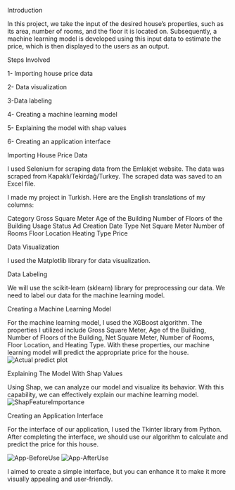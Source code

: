 Introduction

In this project, we take the input of the desired house’s properties, such as its area, number of rooms, and the floor it is located on. Subsequently, a machine learning model is developed using this input data to estimate the price, which is then displayed to the users as an output.

Steps Involved

1- Importing house price data

2- Data visualization

3-Data labeling

4- Creating a machine learning model

5- Explaining the model with shap values

6- Creating an application interface

Importing House Price Data

I used Selenium for scraping data from the Emlakjet website. The data was scraped from Kapaklı/Tekirdağ/Turkey. The scraped data was saved to an Excel file.

I made my project in Turkish. Here are the English translations of my columns:

Category
Gross Square Meter
Age of the Building
Number of Floors of the Building
Usage Status
Ad Creation Date
Type
Net Square Meter
Number of Rooms
Floor Location
Heating Type
Price

Data Visualization

I used the Matplotlib library for data visualization. 

Data Labeling

We will use the scikit-learn (sklearn) library for preprocessing our data. We need to label our data for the machine learning model.

Creating a Machine Learning Model

For the machine learning model, I used the XGBoost algorithm. The properties I utilized include Gross Square Meter, Age of the Building, Number of Floors of the Building, Net Square Meter, Number of Rooms, Floor Location, and Heating Type. With these properties, our machine learning model will predict the appropriate price for the house.
![Actual predict plot](https://github.com/ahmetbykclk/house_price_prediction/assets/64368104/96e7a779-4b4e-45b0-bac0-e29e89b76a2b)

Explaining The Model With Shap Values

Using Shap, we can analyze our model and visualize its behavior. With this capability, we can effectively explain our machine learning model.
![ShapFeatureImportance](https://github.com/ahmetbykclk/house_price_prediction/assets/64368104/baf4c7d7-a3c6-4b65-9a4c-90ca329782c6)

Creating an Application Interface

For the interface of our application, I used the Tkinter library from Python. After completing the interface, we should use our algorithm to calculate and predict the price for this house.

![App-BeforeUse](https://github.com/ahmetbykclk/house_price_prediction/assets/64368104/0c66de9d-c3e4-4c47-ab6d-9fd1e5db131b)
![App-AfterUse](https://github.com/ahmetbykclk/house_price_prediction/assets/64368104/2861b378-16c7-4b65-90d6-9dbb9d1756b2)

I aimed to create a simple interface, but you can enhance it to make it more visually appealing and user-friendly.
